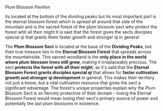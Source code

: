 Plum Blossom Pavilion 

Its located at the bottom of the dividing peaks but its most important part is the eternal blossom forest which is spread all around that side of the mountain and is the sacred forest of the plum blossom sect who protect the forest whit all their might it is said that the forest gives the sects disciples special qi that grants them faster growth and stronger qi in general

The **Plum Blossom Sect** is located at the base of the **Dividing Peaks**, but their true treasure lies in the **Eternal Blossom Forest** that spreads across the mountainside. This sacred woodland is the **only place in the world where plum blossom trees still grow**, making it irreplaceably precious.
The sect **protects the forest with all their might**, as it's said that the **Eternal Blossom Forest grants disciples special qi** that allows for **faster cultivation growth and stronger qi development** in general. This makes their territory not just a home, but a vital cultivation resource that gives the sect a significant advantage.
The forest's unique properties explain why the Plum Blossom Sect is so fiercely protective of their domain - losing the Eternal Blossom Forest would mean losing their sect's primary source of power and potentially the last plum blossoms in existence.